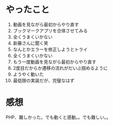 # やったこと

1. 動画を見ながら最初からやり直す
2. ブックマークアプリを合体させてみる
3. 全くうまくいかない
4. 新藤さんに聞く笑
5. なんとかエラーを修正しようとトライ
6. 全くうまくいかない
7. もう一度動画を見ながら最初からやり直す
8. 2度目だからか遷移の流れがだいぶ掴めるように
9. ようやく動いた
10. 最低限の実装だが、完璧なはず

# 感想

PHP、難しかった。でも動くと感動。。でも難しい。。
